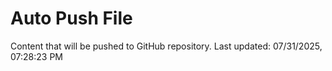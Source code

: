 # Auto Push File

Content that will be pushed to GitHub repository.
Last updated: 07/31/2025, 07:28:23 PM